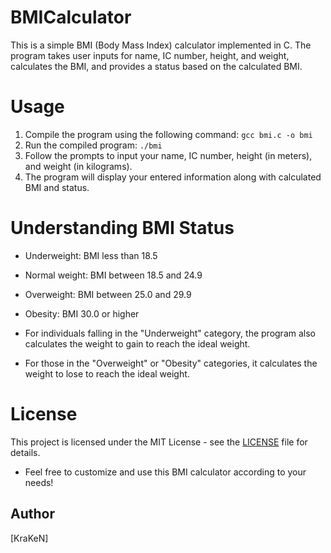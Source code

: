 # BMICalculator
This is a simple BMI (Body Mass Index) calculator implemented in C.
The program takes user inputs for name, IC number, height, and weight, calculates the BMI, and provides a status based on the calculated BMI.



# Usage

1. Compile the program using the following command: `gcc bmi.c -o bmi`
2. Run the compiled program: `./bmi`
3. Follow the prompts to input your name, IC number, height (in meters), and weight (in kilograms).
4. The program will display your entered information along with calculated BMI and status.

# Understanding BMI Status
- Underweight: BMI less than 18.5
- Normal weight: BMI between 18.5 and 24.9
- Overweight: BMI between 25.0 and 29.9
- Obesity: BMI 30.0 or higher

- For individuals falling in the "Underweight" category, the program also calculates the weight to gain to reach the ideal weight. 
- For those in the "Overweight" or "Obesity" categories, it calculates the weight to lose to reach the ideal weight.

# License

This project is licensed under the MIT License - see the [LICENSE](LICENSE) file for details.
- Feel free to customize and use this BMI calculator according to your needs!

## Author

[KraKeN]
